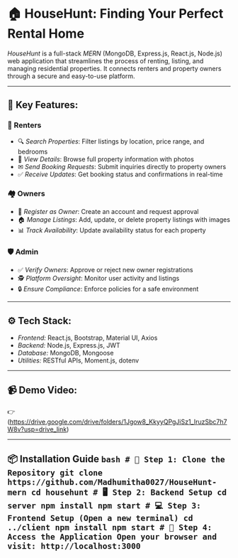 # 🏠 HouseHunt: Finding Your Perfect Rental Home

*HouseHunt* is a full-stack *MERN* (MongoDB, Express.js, React.js, Node.js) web application that streamlines the process of renting, listing, and managing residential properties. It connects renters and property owners through a secure and easy-to-use platform.

---

## 🌟 Key Features:

### 👥 Renters
- 🔍 *Search Properties*: Filter listings by location, price range, and bedrooms
- 🏡 *View Details*: Browse full property information with photos
- ✉ *Send Booking Requests*: Submit inquiries directly to property owners
- ✅ *Receive Updates*: Get booking status and confirmations in real-time

### 🏘 Owners
- 📝 *Register as Owner*: Create an account and request approval
- 🏠 *Manage Listings*: Add, update, or delete property listings with images
- 📊 *Track Availability*: Update availability status for each property

### 🛡 Admin
- ✅ *Verify Owners*: Approve or reject new owner registrations
- 🕵 *Platform Oversight*: Monitor user activity and listings
- 🔒 *Ensure Compliance*: Enforce policies for a safe environment

---

## ⚙ Tech Stack:

- *Frontend:* React.js, Bootstrap, Material UI, Axios  
- *Backend:* Node.js, Express.js, JWT  
- *Database:* MongoDB, Mongoose  
- *Utilities:* RESTful APIs, Moment.js, dotenv

---

## 📹 Demo Video:

👉(https://drive.google.com/drive/folders/1Jgow8_KkyyQPgJiSz1_IruzSbc7h7W8v?usp=drive_link)

---
## 📦 Installation Guide ```bash # 🔁 Step 1: Clone the Repository git clone https://github.com/Madhumitha0027/HouseHunt-mern cd househunt # 🖥️ Step 2: Backend Setup cd server npm install npm start # 💻 Step 3: Frontend Setup (Open a new terminal) cd ../client npm install npm start # 🚀 Step 4: Access the Application Open your browser and visit: http://localhost:3000 ``` 
